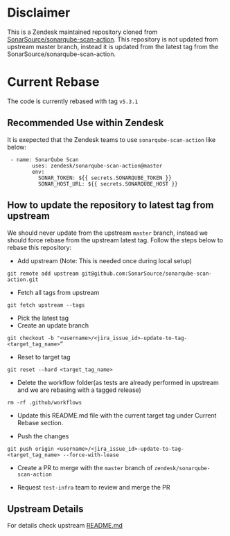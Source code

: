 # Disclaimer
This is a Zendesk maintained repository cloned from [SonarSource/sonarqube-scan-action](https://github.com/SonarSource/sonarqube-scan-action). This repository is not updated from upstream master branch, instead it is updated from the latest tag from the SonarSource/sonarqube-scan-action.

# Current Rebase
The code is currently rebased with tag `v5.3.1`

## Recommended Use within Zendesk
It is exepected that the Zendesk teams to use `sonarqube-scan-action` like below:
```
 - name: SonarQube Scan
        uses: zendesk/sonarqube-scan-action@master
        env:
          SONAR_TOKEN: ${{ secrets.SONARQUBE_TOKEN }}
          SONAR_HOST_URL: ${{ secrets.SONARQUBE_HOST }}
```
## How to update the repository to latest tag from upstream
We should never update from the upstream `master` branch, instead we should force rebase from the upstream latest tag. Follow the steps below to rebase this repository:

- Add upstream (Note: This is needed once during local setup)
```
git remote add upstream git@github.com:SonarSource/sonarqube-scan-action.git
```
- Fetch all tags from upstream
```
git fetch upstream --tags
```
- Pick the latest tag
- Create an update branch
```
git checkout -b "<username>/<jira_issue_id>-update-to-tag-<target_tag_name>”
```
- Reset to target tag
```
git reset --hard <target_tag_name>
```
- Delete the workflow folder(as tests are already performed in upstream and we are rebasing with a tagged release)
```
rm -rf .github/workflows
```
- Update this README.md file with the current target tag under Current Rebase section.

- Push the changes
```
git push origin <username>/<jira_issue_id>-update-to-tag-<target_tag_name> --force-with-lease
```
- Create a PR to merge with the `master` branch of `zendesk/sonarqube-scan-action`

- Request `test-infra` team to review and merge the PR

## Upstream Details
For details check upstream [README.md](https://github.com/SonarSource/sonarqube-scan-action/blob/master/README.md)